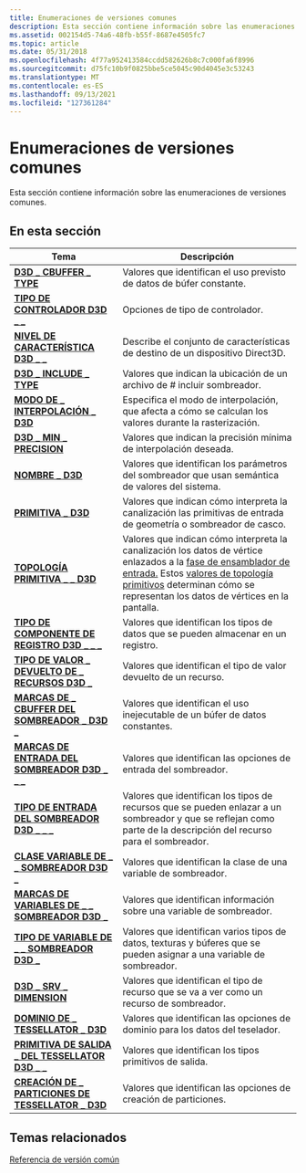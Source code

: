 ```yaml
---
title: Enumeraciones de versiones comunes
description: Esta sección contiene información sobre las enumeraciones de versiones comunes.
ms.assetid: 002154d5-74a6-48fb-b55f-8687e4505fc7
ms.topic: article
ms.date: 05/31/2018
ms.openlocfilehash: 4f77a952413584ccdd582626b8c7c000fa6f8996
ms.sourcegitcommit: d75fc10b9f0825bbe5ce5045c90d4045e3c53243
ms.translationtype: MT
ms.contentlocale: es-ES
ms.lasthandoff: 09/13/2021
ms.locfileid: "127361284"
---
```

# <a name="common-version-enumerations"></a>Enumeraciones de versiones comunes

Esta sección contiene información sobre las enumeraciones de versiones comunes.


## <a name="in-this-section"></a>En esta sección



| Tema                                                                                      | Descripción                                                                                                                                                                                                                                                                                                                                |
|--------------------------------------------------------------------------------------------|--------------------------------------------------------------------------------------------------------------------------------------------------------------------------------------------------------------------------------------------------------------------------------------------------------------------------------------------|
| [**D3D \_ CBUFFER \_ TYPE**](/windows/desktop/api/D3DCommon/ne-d3dcommon-d3d_cbuffer_type)<br/>                                  | Valores que identifican el uso previsto de datos de búfer constante. <br/>                                                                                                                                                                                                                                                                 |
| [**TIPO DE CONTROLADOR D3D \_ \_**](/windows/desktop/api/D3DCommon/ne-d3dcommon-d3d_driver_type)<br/>                                    | Opciones de tipo de controlador.<br/>                                                                                                                                                                                                                                                                                                            |
| [**NIVEL DE CARACTERÍSTICA D3D \_ \_**](/windows/desktop/api/D3DCommon/ne-d3dcommon-d3d_feature_level)<br/>                                | Describe el conjunto de características de destino de un dispositivo Direct3D. <br/>                                                                                                                                                                                                                                                                   |
| [**D3D \_ INCLUDE \_ TYPE**](/windows/desktop/api/D3DCommon/ne-d3dcommon-d3d_include_type)<br/>                                  | Valores que indican la ubicación de un archivo de \# incluir sombreador. <br/>                                                                                                                                                                                                                                                                  |
| [**MODO DE \_ INTERPOLACIÓN \_ D3D**](/windows/desktop/api/D3DCommon/ne-d3dcommon-d3d_interpolation_mode)<br/>                      | Especifica el modo de interpolación, que afecta a cómo se calculan los valores durante la rasterización.<br/>                                                                                                                                                                                                                                     |
| [**D3D \_ MIN \_ PRECISION**](/windows/desktop/api/D3DCommon/ne-d3dcommon-d3d_min_precision)<br/>                                | Valores que indican la precisión mínima de interpolación deseada.<br/>                                                                                                                                                                                                                                                               |
| [**NOMBRE \_ D3D**](/windows/desktop/api/D3DCommon/ne-d3dcommon-d3d_name)<br/>                                                   | Valores que identifican los parámetros del sombreador que usan semántica de valores del sistema.<br/>                                                                                                                                                                                                                                                         |
| [**PRIMITIVA \_ D3D**](/windows/desktop/api/D3DCommon/ne-d3dcommon-d3d_primitive)<br/>                                         | Valores que indican cómo interpreta la canalización las primitivas de entrada de geometría o sombreador de casco.<br/>                                                                                                                                                                                                                                      |
| [**TOPOLOGÍA PRIMITIVA \_ \_ D3D**](/windows/desktop/api/D3DCommon/ne-d3dcommon-d3d_primitive_topology)<br/>                      | Valores que indican cómo interpreta la canalización los datos de vértice enlazados a la [fase de ensamblador de entrada.](d3d10-graphics-programming-guide-input-assembler-stage.md) Estos [valores de topología primitivos](/windows/desktop/direct3d11/d3d10-graphics-programming-guide-primitive-topologies) determinan cómo se representan los datos de vértices en la pantalla.<br/> |
| [**TIPO DE COMPONENTE DE REGISTRO D3D \_ \_ \_**](/windows/desktop/api/D3DCommon/ne-d3dcommon-d3d_register_component_type)<br/>           | Valores que identifican los tipos de datos que se pueden almacenar en un registro.<br/>                                                                                                                                                                                                                                                           |
| [**TIPO DE VALOR \_ DEVUELTO DE \_ RECURSOS D3D \_**](/windows/desktop/api/D3DCommon/ne-d3dcommon-d3d_resource_return_type)<br/>                 | Valores que identifican el tipo de valor devuelto de un recurso.<br/>                                                                                                                                                                                                                                                                             |
| [**MARCAS DE \_ CBUFFER DEL SOMBREADOR \_ D3D \_**](/windows/desktop/api/D3DCommon/ne-d3dcommon-d3d_shader_cbuffer_flags)<br/>                 | Valores que identifican el uso inejecutable de un búfer de datos constantes.<br/>                                                                                                                                                                                                                                                                |
| [**MARCAS DE ENTRADA DEL SOMBREADOR D3D \_ \_ \_**](/windows/desktop/api/D3DCommon/ne-d3dcommon-d3d_shader_input_flags)<br/>                     | Valores que identifican las opciones de entrada del sombreador.<br/>                                                                                                                                                                                                                                                                                      |
| [**TIPO DE ENTRADA DEL SOMBREADOR D3D \_ \_ \_**](/windows/desktop/api/D3DCommon/ne-d3dcommon-d3d_shader_input_type)<br/>                       | Valores que identifican los tipos de recursos que se pueden enlazar a un sombreador y que se reflejan como parte de la descripción del recurso para el sombreador.<br/>                                                                                                                                                                                    |
| [**CLASE VARIABLE DE \_ \_ SOMBREADOR D3D \_**](/windows/desktop/api/D3DCommon/ne-d3dcommon-d3d_shader_variable_class)<br/>               | Valores que identifican la clase de una variable de sombreador.<br/>                                                                                                                                                                                                                                                                            |
| [**MARCAS DE VARIABLES DE \_ \_ SOMBREADOR D3D \_**](/windows/desktop/api/D3DCommon/ne-d3dcommon-d3d_shader_variable_flags)<br/>               | Valores que identifican información sobre una variable de sombreador.<br/>                                                                                                                                                                                                                                                                       |
| [**TIPO DE VARIABLE DE \_ \_ SOMBREADOR D3D \_**](/windows/desktop/api/D3DCommon/ne-d3dcommon-d3d_shader_variable_type)<br/>                 | Valores que identifican varios tipos de datos, texturas y búferes que se pueden asignar a una variable de sombreador.<br/>                                                                                                                                                                                                                         |
| [**D3D \_ SRV \_ DIMENSION**](/windows/desktop/api/D3DCommon/ne-d3dcommon-d3d_srv_dimension)<br/>                                | Valores que identifican el tipo de recurso que se va a ver como un recurso de sombreador.<br/>                                                                                                                                                                                                                                                    |
| [**DOMINIO DE \_ TESSELLATOR \_ D3D**](/windows/desktop/api/D3DCommon/ne-d3dcommon-d3d_tessellator_domain)<br/>                      | Valores que identifican las opciones de dominio para los datos del teselador.<br/>                                                                                                                                                                                                                                                                       |
| [**PRIMITIVA DE SALIDA \_ DEL TESSELLATOR D3D \_ \_**](/windows/desktop/api/D3DCommon/ne-d3dcommon-d3d_tessellator_output_primitive)<br/> | Valores que identifican los tipos primitivos de salida.<br/>                                                                                                                                                                                                                                                                                    |
| [**CREACIÓN DE \_ PARTICIONES DE TESSELLATOR \_ D3D**](/windows/desktop/api/D3DCommon/ne-d3dcommon-d3d_tessellator_partitioning)<br/>          | Valores que identifican las opciones de creación de particiones.<br/>                                                                                                                                                                                                                                                                                      |



 

## <a name="related-topics"></a>Temas relacionados

<dl> <dt>

[Referencia de versión común](d3d11-graphics-reference-d3d11-common.md)
</dt> </dl>

 

